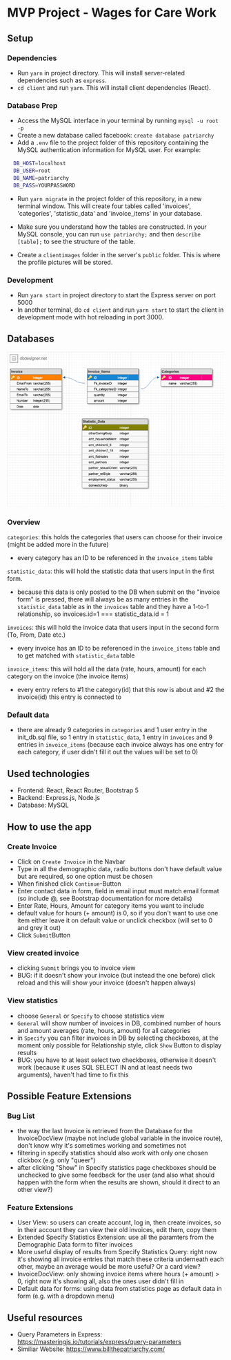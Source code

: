 # MVP Project - Wages for Care Work

## Setup

### Dependencies

- Run `yarn` in project directory. This will install server-related dependencies such as `express`.
- `cd client` and run `yarn`. This will install client dependencies (React).

### Database Prep

- Access the MySQL interface in your terminal by running `mysql -u root -p`
- Create a new database called facebook: `create database patriarchy`
- Add a `.env` file to the project folder of this repository containing the MySQL authentication information for MySQL user. For example:

```bash
  DB_HOST=localhost
  DB_USER=root
  DB_NAME=patriarchy
  DB_PASS=YOURPASSWORD
```

- Run `yarn migrate` in the project folder of this repository, in a new terminal window. This will create four tables called 'invoices', 'categories', 'statistic_data' and 'invoice_items' in your database.

- Make sure you understand how the tables are constructed. In your MySQL console, you can run `use patriarchy;` and then `describe [table];` to see the structure of the table.

- Create a `clientimages` folder in the server's `public` folder. This is where the profile pictures will be stored.

### Development

- Run `yarn start` in project directory to start the Express server on port 5000
- In another terminal, do `cd client` and run `yarn start` to start the client in development mode with hot reloading in port 3000.

## Databases
![Tables of database](/img/DB_schema.png)
### Overview
`categories`: this holds the categories that users can choose for their invoice (might be added more in the future)
- every category has an ID to be referenced in the `invoice_items` table

`statistic_data`: this will hold the statistic data that users input in the first form.
- because this data is only posted to the DB when submit on the "invoice form" is pressed, there will always be as many entries in the `statistic_data` table as in the `invoices` table and they have a 1-to-1 relationship, so invoices.id=1 === statistic_data.id = 1

`invoices`: this will hold the invoice data that users input in the second form (To, From, Date etc.)
- every invoice has an ID to be referenced in the `invoice_items` table and to get matched with `statistic_data` table

`invoice_items`: this will hold all the data (rate, hours, amount) for each category on the invoice (the invoice items)
- every entry refers to #1 the category(id) that this row is about and #2 the invoice(id) this entry is connected to

### Default data
- there are already 9 categories in `categories` and 1 user entry in the init_db.sql file, so 1 entry in `statistic_data`, 1 entry in `invoices` and 9 entries in `invoice_items` (because each invoice always has one entry for each category, if user didn't fill it out the values will be set to 0)

## Used technologies
- Frontend: React, React Router, Bootstrap 5
- Backend: Express.js, Node.js
- Database: MySQL

## How to use the app
### Create Invoice
- Click on `Create Invoice` in the Navbar
- Type in all the demographic data, radio buttons don't have default value but are required, so one option must be chosen
- When finished click `Continue`-Button
- Enter contact data in form, field in email input must match email format (so include @, see Bootstrap documentation for more details)
- Enter Rate, Hours, Amount for category items you want to include
- default value for hours (+ amount) is 0, so if you don't want to use one item either leave it on default value or unclick checkbox (will set to 0 and grey it out)
- Click `Submit`Button
### View created invoice
- clicking `Submit` brings you to invoice view
- BUG: if it doesn't show your invoice (but instead the one before) click reload and this will show your invoice (doesn't happen always)
### View statistics
- choose `General` or `Specify` to choose statistics view
- `General` will show number of invoices in DB, combined number of hours and amount averages (rate, hours, amount) for all categories
- in `Specify` you can filter invoices in DB by selecting checkboxes, at the moment only possible for Relationship style, click `Show` Button to display results
- BUG: you have to at least select two checkboxes, otherwise it doesn't work (because it uses SQL SELECT IN and at least needs two arguments), haven't had time to fix this

## Possible Feature Extensions
### Bug List
- the way the last Invoice is retrieved from the Database for the InvoiceDocView (maybe not include global variable in the invoice route), don't know why it's sometimes working and sometimes not
- filtering in specify statistics should also work with only one chosen clickbox (e.g. only "queer")
- after clicking "Show" in Specify statistics page checkboxes should be unchecked to give some feedback for the user (and also what should happen with the form when the results are shown, should it direct to an other view?)

### Feature Extensions
- User View: so users can create account, log in, then create invoices, so in their account they can view their old invoices, edit them, copy them
- Extended Specify Statistics Extension: use all the paramters from the Demographic Data form to filter invoices
- More useful display of results from Specify Statistics Query: right now it's showing all invoice entries that match these criteria underneath each other, maybe an average would be more useful? Or a card view?
- InvoiceDocView: only showing invoice items where hours (+ amount) > 0, right now it's showing all, also the ones user didn't fill in
- Default data for forms: using data from statistics page as default data in form (e.g. with a dropdown menu)

## Useful resources
- Query Parameters in Express: https://masteringjs.io/tutorials/express/query-parameters
- Similiar Website: https://www.billthepatriarchy.com/ 